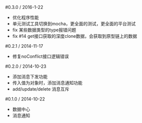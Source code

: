 #0.3.0 / 2016-1-22
- 优化程序性能
- 单元测试工具切换到mocha，更全面的测试，更全面的平台测试
- fix 某些数据类型的type报错问题
- fix #14 get接口获取的深度clone数据，会获取到原型链上的数据

#0.2.1 / 2014-11-17
- 修复noConflict接口逻辑错误

#0.2.0 / 2014-10-23
- 添加消息下发功能
- 传入值为对象时，添加消息通知功能
- add/update/delete 消息互斥

#0.1.0 / 2014-10-22
- 数据中心
- 消息通知
